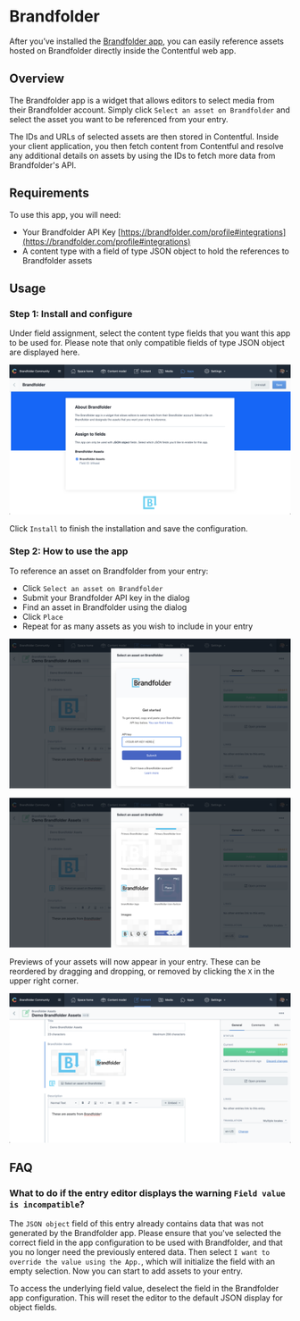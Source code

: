 # Brandfolder

After you’ve installed the [Brandfolder app](https://app.contentful.com/deeplink?link=apps&id=brandfolder), you can easily reference assets hosted on Brandfolder directly inside the Contentful web app.

## Overview

The Brandfolder app is a widget that allows editors to select media from their Brandfolder account. Simply click `Select an asset on Brandfolder` and select the asset you want to be referenced from your entry.

The IDs and URLs of selected assets are then stored in Contentful. Inside your client application, you then fetch content from Contentful and resolve any additional details on assets by using the IDs to fetch more data from Brandfolder's API.

## Requirements
To use this app, you will need:

- Your Brandfolder API Key [https://brandfolder.com/profile#integrations](https://brandfolder.com/profile#integrations)
- A content type with a field of type JSON object to hold the references to Brandfolder assets

## Usage

### Step 1: Install and configure
Under field assignment, select the content type fields that you want this app to be used for. Please note that only compatible fields of type JSON object are displayed here.

![Configure](images/configure.png)

Click `Install` to finish the installation and save the configuration.

### Step 2: How to use the app

To reference an asset on Brandfolder from your entry:

- Click `Select an asset on Brandfolder`
- Submit your Brandfolder API key in the dialog
- Find an asset in Brandfolder using the dialog
- Click `Place`
- Repeat for as many assets as you wish to include in your entry

![Submit API Key](images/enter-api-key.png)

![Place Asset](images/place-asset.png)

Previews of your assets will now appear in your entry.
These can be reordered by dragging and dropping, or removed by clicking the `X` in the upper right corner.

![Editor View](images/editor-view.png)


## FAQ
### What to do if the entry editor displays the warning `Field value is incompatible`?
The `JSON object` field of this entry already contains data that was not generated by the Brandfolder app. Please ensure that you've selected the correct field in the app configuration to be used with Brandfolder, and that you no longer need the previously entered data. Then select `I want to override the value using the App.`, which will initialize the field with an empty selection. Now you can start to add assets to your entry.

To access the underlying field value, deselect the field in the Brandfolder app configuration. This will reset the editor to the default JSON display for object fields.
